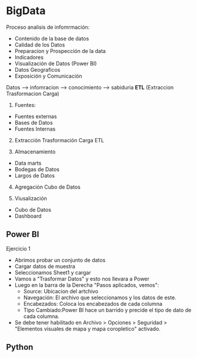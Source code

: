 # BigData
Proceso analisis de infomrmación:
* Contenido de la base de datos
* Calidad de los Datos
* Preparacion y Prospección de la data
* Indicadores
* Visualización de Datos (Power BI)
* Datos Geograficos
* Exposición y Comunicación

Datos --> infomracion --> conocimiento --> sabiduria
**ETL** (Extraccion Trasformacion Carga)

1. Fuentes:
- Fuentes externas
- Bases de Datos
- Fuentes Internas

2. Extracción Trasformación Carga
ETL

3. Almacenamiento
- Data marts
- Bodegas de Datos
- Largos de Datos

4. Agregación
Cubo de Datos

5. Viusalización
- Cubo de Datos
- Dashboard

## Power BI
Ejercicio 1
- Abrimos probar un conjunto de datos
- Cargar datos de muestra
- Seleccionamos Sheet1 y cargar
- Vamos a "Trasformar Datos" y esto nos llevara a Power 
- Luego en la barra de la Derecha "Pasos aplicados, vemos":
    -  Source: Ubicacion del artchivo
    - Navegación: El archivo que seleccionamos y los datos de este.
    - Encabezados: Coloca los encabezados de cada columna
    - Tipo Cambiado:Power BI hace un barrido y precide el tipo de dato de cada columna.
- Se debe tener habilitado en Archivo > Opciones > Seguridad > "Elementos visuales de mapa y  mapa coropletico" activado.



## Python

